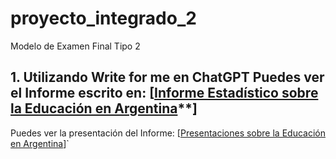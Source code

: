 # proyecto_integrado_2
Modelo de Examen Final Tipo 2
## 1. Utilizando Write for me en ChatGPT Puedes ver el Informe escrito en: [[Informe Estadístico sobre la Educación en Argentina](**https://chatgpt.com/g/g-B3hgivKK9-write-for-me/c/6749c4c9-21ec-8011-b863-8627ce2aff82)**]
Puedes ver la presentación del Informe: [[Presentaciones sobre la Educación en Argentina](https://gamma.app/docs/Analisis-del-Rendimiento-Academico-y-la-Asistencia-en-Argentina-z4sp6eerygrv4my)]`
